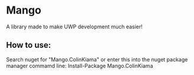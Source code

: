 # Mango
A library made to make UWP development much easier!

## How to use:
Search nuget for "Mango.ColinKiama" or
enter this into the nuget package manager commamd line:
Install-Package Mango.ColinKiama
